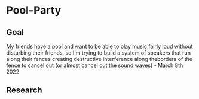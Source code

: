 # Pool-Party
## Goal
My friends have a pool and want to be able to play music fairly loud without disturbing their friends, so I'm trying to build a system of speakers that run along their fences creating destructive interference along theborders of the fence to cancel out (or almost cancel out the sound waves) - March 8th 2022 



## Research

